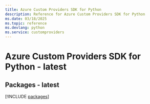 ```yaml
---
title: Azure Custom Providers SDK for Python
description: Reference for Azure Custom Providers SDK for Python
ms.date: 03/18/2025
ms.topic: reference
ms.devlang: python
ms.service: customproviders
---
```

# Azure Custom Providers SDK for Python - latest
## Packages - latest
[!INCLUDE [packages](custom-providers-index.md)]